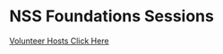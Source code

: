 # NSS Foundations Sessions

[Volunteer Hosts Click Here](https://github.com/nashville-software-school/foundations/wiki/NSS-Foundations-Session-FAQ)
